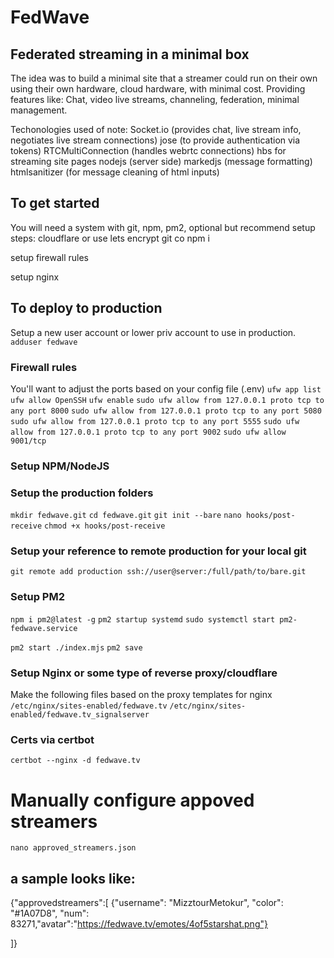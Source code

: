 # FedWave
## Federated streaming in a minimal box

The idea was to build a minimal site that a streamer could run on their own using their own hardware, cloud hardware, with minimal cost.
Providing features like: Chat, video live streams, channeling, federation, minimal management.

Techonologies used of note:
	Socket.io (provides chat, live stream info, negotiates live stream connections)
	jose (to provide authentication via tokens) 
	RTCMultiConnection (handles webrtc connections)
	hbs for streaming site pages
	nodejs (server side)
	markedjs (message formatting)
	htmlsanitizer (for message cleaning of html inputs)
	

## To get started

You will need a system with git, npm, pm2, optional but recommend setup steps: cloudflare or use lets encrypt
git co 
npm i

setup firewall rules 

setup nginx


## To deploy to production

Setup a new user account or lower priv account to use in production.
`adduser fedwave`

### Firewall rules
You'll want to adjust the ports based on your config file (.env)
`ufw app list`
`ufw allow OpenSSH`
`ufw enable`
`sudo ufw allow from 127.0.0.1 proto tcp to any port 8000`
`sudo ufw allow from 127.0.0.1 proto tcp to any port 5080`
`sudo ufw allow from 127.0.0.1 proto tcp to any port 5555`
`sudo ufw allow from 127.0.0.1 proto tcp to any port 9002`
`sudo ufw allow 9001/tcp`
	
### Setup NPM/NodeJS



### Setup the production folders
`mkdir fedwave.git`
`cd fedwave.git`
`git init --bare`
`nano hooks/post-receive`
`chmod +x hooks/post-receive`

### Setup your reference to remote production for your local git
`git remote add production ssh://user@server:/full/path/to/bare.git`

### Setup PM2
`npm i pm2@latest -g`
`pm2 startup systemd`
`sudo systemctl start pm2-fedwave.service`

`pm2 start ./index.mjs`
`pm2 save`

### Setup Nginx or some type of reverse proxy/cloudflare
Make the following files based on the proxy templates for nginx
`/etc/nginx/sites-enabled/fedwave.tv`
`/etc/nginx/sites-enabled/fedwave.tv_signalserver`


### Certs via certbot
`certbot --nginx -d fedwave.tv`

# Manually configure appoved streamers
`nano approved_streamers.json`

## a sample looks like:
{"approvedstreamers":[
    {"username": "MizztourMetokur", "color": "#1A07D8", "num": 83271,"avatar":"https://fedwave.tv/emotes/4of5starshat.png"}
    
]}